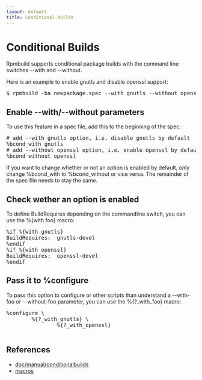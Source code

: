 ```yaml
---
layout: default
title: Conditional Builds
---
```

# Conditional Builds

Rpmbuild supports conditional package builds with the command line switches --with and --without.

Here is an example to enable gnutls and disable openssl support:
<pre>
$ rpmbuild -ba newpackage.spec --with gnutls --without openssl
</pre>

## Enable --with/--without parameters
To use this feature in a spec file, add this to the beginning of the spec:
<pre>
# add --with gnutls option, i.e. disable gnutls by default
%bcond_with gnutls
# add --without openssl option, i.e. enable openssl by default
%bcond_without openssl 
</pre>

If you want to change whether or not an option is enabled by default, only change %bcond_with to %bcond_without or vice versa. The remainder of the spec file needs to stay the same.

## Check wether an option is enabled
To define BuildRequires depending on the commandline switch, you can use the %{with foo} macro:

<pre>
%if %{with gnutls}
BuildRequires:  gnutls-devel
%endif
%if %{with openssl}
BuildRequires:  openssl-devel
%endif
</pre>

## Pass it to %configure

To pass this option to configure or other scripts than understand a --with-foo or --without-foo parameter, you can use the %{?_with_foo} macro:
<pre>
%configure \
        %{?_with_gnutls} \
                %{?_with_openssl}
                </pre>

## References
* [doc/manual/conditionalbuilds](https://github.com/rpm-software-management/rpm/blob/master/doc/manual/conditionalbuilds)
* [macros](https://github.com/rpm-software-management/rpm/blob/master/macros.in) 

